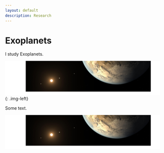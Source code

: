```yaml
---
layout: default
description: Research
---
```


# Exoplanets

I study Exoplanets.

![image](banner.png){: .img-left}

Some text.

![image](banner.png)
